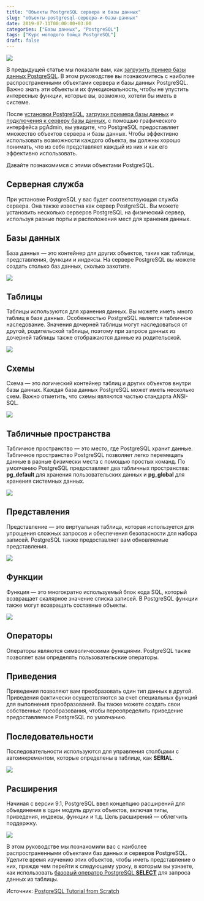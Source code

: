 ```yaml
---
title: "Объекты PostgreSQL сервера и базы данных"
slug: "объекты-postgresql-сервера-и-базы-данных"
date: 2019-07-11T00:00:00+03:00
categories: ["Базы данных", "PostgreSQL"]
tags: ["Курс молодого бойца PostgreSQL"]
draft: false
---
```


![](/posts/объекты-postgresql-сервера-и-базы-данных/SQL6.jpg)

В предыдущей статье мы показали вам, как [загрузить пример базы данных PostgreSQL](https://itdoxy.com/загрузка-базы-данных-postgresql/).
В этом руководстве вы познакомитесь с наиболее распространенными объектами сервера и базы данных PostgreSQL. Важно знать
эти объекты и их функциональность, чтобы не упустить интересные функции, которые вы, возможно, хотели бы иметь в системе.

После [установки PostgreSQL](https://itdoxy.com/установка-postgresql/), [загрузки примера базы данных](https://itdoxy.com/загрузка-базы-данных-postgresql/)
и [подключения к серверу базы данных](https://itdoxy.com/подключение-к-серверу-базы-данных-postgresql/), с помощью графического
интерфейса pgAdmin, вы увидите, что PostgreSQL предоставляет множество объектов сервера и базы данных. Чтобы эффективно
использовать возможности каждого объекта, вы должны хорошо понимать, что из себя представляет каждый из них и как его
эффективно использовать.

Давайте познакомимся с этими объектами PostgreSQL.

## Серверная служба

При установке PostgreSQL у вас будет соответствующая служба сервера. Она также известна как сервер PostgreSQL. Вы можете
установить несколько серверов PostgreSQL на физический сервер, используя разные порты и расположения мест для хранения данных.

## Базы данных

База данных — это контейнер для других объектов, таких как таблицы, представления, функции и индексы. На сервере
PostgreSQL вы можете создать столько баз данных, сколько захотите.

![](https://www.postgresqltutorial.com/wp-content/uploads/2019/05/postgresql-databases.png)

## Таблицы

Таблицы используются для хранения данных. Вы можете иметь много таблиц в базе данных. Особенностью PostgreSQL является
табличное наследование. Значения дочерней таблицы могут наследоваться от другой, родительской таблицы, поэтому при запросе
данных из дочерней таблицы также отображаются данные из родительской.

![](https://www.postgresqltutorial.com/wp-content/uploads/2019/05/postgresql-tables.png)

## Схемы

Схема — это логический контейнер таблиц и других объектов внутри базы данных. Каждая база данных PostgreSQL может иметь
несколько схем. Важно отметить, что схемы являются частью стандарта ANSI-SQL.

![](https://www.postgresqltutorial.com/wp-content/uploads/2019/05/postgresql-schema.png)

## Табличные пространства

Табличное пространство — это место, где PostgreSQL хранит данные. Табличное пространство PostgreSQL позволяет легко
перемещать данные в разные физически места с помощью простых команд. По умолчанию PostgreSQL предоставляет два табличных
пространства: **pg_default** для хранения пользовательских данных и **pg_global** для хранения системных данных.

![](https://www.postgresqltutorial.com/wp-content/uploads/2019/05/postgresql-tablespace.png)

## Представления

Представление — это виртуальная таблица, которая используется для упрощения сложных запросов и обеспечения безопасности
для набора записей. PostgreSQL также предоставляет вам обновляемые представления.

![](https://www.postgresqltutorial.com/wp-content/uploads/2019/05/postgresql-views.png)

## Функции

Функция — это многократно используемый блок кода SQL, который возвращает скалярное значение списка записей. В PostgreSQL
функции также могут возвращать составные объекты.

![](https://www.postgresqltutorial.com/wp-content/uploads/2019/05/postgresql-functions.png)

## Операторы

Операторы являются символическими функциями. PostgreSQL также позволяет вам определять пользовательские операторы.

## Приведения

Приведения позволяют вам преобразовать один тип данных в другой. Приведения фактически осуществляются за счет специальных
функций для выполнения преобразований. Вы также можете создать свои собственные преобразования, чтобы переопределить
приведение предоставляемое PostgreSQL по умолчанию.

## Последовательности

Последовательности используются для управления столбцами с автоинкрементом, которые определены в таблице, как **SERIAL**.

![](https://www.postgresqltutorial.com/wp-content/uploads/2019/05/postgresql-sequence.png)

## Расширения

Начиная с версии 9.1, PostgreSQL ввел концепцию расширений для объединения в один модуль других объектов, включая типы,
приведения, индексы, функции и т.д. Цель расширений — облегчить поддержку.

![](https://www.postgresqltutorial.com/wp-content/uploads/2019/05/postgresql-extension.png)

В этом руководстве мы познакомили вас с наиболее распространенными объектами баз данных и серверов PostgreSQL. Уделите
время изучению этих объектов, чтобы иметь представление о них, прежде чем перейти к следующему уроку, в которым вы узнаете,
как использовать [базовый оператор PostgreSQL **SELECT**](https://itdoxy.com/оператор-postgresql-select/) для запроса данных из таблицы.

Источник: [PostgreSQL Tutorial from Scratch](http://www.postgresqltutorial.com/)
